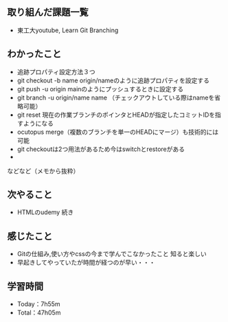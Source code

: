 ## 取り組んだ課題一覧
- 東工大youtube, Learn Git Branching

## わかったこと
- 追跡プロパティ設定方法３つ
 - git checkout -b name origin/nameのように追跡プロパティを設定する
 - git push -u origin mainのようにプッシュするときに設定する
 - git branch -u origin/name name （チェックアウトしている際はnameを省略可能）
- git reset 現在の作業ブランチのポインタとHEADが指定したコミットIDを指すようになる
- ocutopus merge（複数のブランチを単一のHEADにマージ）も技術的には可能
- git checkoutは2つ用法があるため今はswitchとrestoreがある
- 
などなど（メモから抜粋）

## 次やること
- HTMLのudemy 続き

## 感じたこと
- Gitの仕組み,使い方やcssの今まで学んでこなかったこと 知ると楽しい
- 早起きしてやっていたが時間が経つのが早い・・・

## 学習時間
- Today：7h55m
- Total：47h05m
